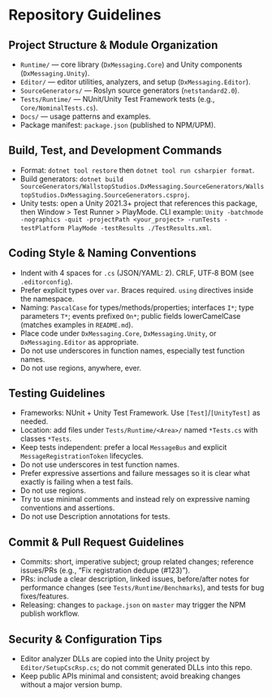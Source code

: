 # Repository Guidelines

## Project Structure & Module Organization
- `Runtime/` — core library (`DxMessaging.Core`) and Unity components (`DxMessaging.Unity`).
- `Editor/` — editor utilities, analyzers, and setup (`DxMessaging.Editor`).
- `SourceGenerators/` — Roslyn source generators (`netstandard2.0`).
- `Tests/Runtime/` — NUnit/Unity Test Framework tests (e.g., `Core/NominalTests.cs`).
- `Docs/` — usage patterns and examples.
- Package manifest: `package.json` (published to NPM/UPM).

## Build, Test, and Development Commands
- Format: `dotnet tool restore` then `dotnet tool run csharpier format`.
- Build generators: `dotnet build SourceGenerators/WallstopStudios.DxMessaging.SourceGenerators/WallstopStudios.DxMessaging.SourceGenerators.csproj`.
- Unity tests: open a Unity 2021.3+ project that references this package, then Window > Test Runner > PlayMode. CLI example: `Unity -batchmode -nographics -quit -projectPath <your_project> -runTests -testPlatform PlayMode -testResults ./TestResults.xml`.

## Coding Style & Naming Conventions
- Indent with 4 spaces for `.cs` (JSON/YAML: 2). CRLF, UTF‑8 BOM (see `.editorconfig`).
- Prefer explicit types over `var`. Braces required. `using` directives inside the namespace.
- Naming: `PascalCase` for types/methods/properties; interfaces `I*`; type parameters `T*`; events prefixed `On*`; public fields lowerCamelCase (matches examples in `README.md`).
- Place code under `DxMessaging.Core`, `DxMessaging.Unity`, or `DxMessaging.Editor` as appropriate.
- Do not use underscores in function names, especially test function names.
- Do not use regions, anywhere, ever.

## Testing Guidelines
- Frameworks: NUnit + Unity Test Framework. Use `[Test]`/`[UnityTest]` as needed.
- Location: add files under `Tests/Runtime/<Area>/` named `*Tests.cs` with classes `*Tests`.
- Keep tests independent: prefer a local `MessageBus` and explicit `MessageRegistrationToken` lifecycles.
- Do not use underscores in test function names.
- Prefer expressive assertions and failure messages so it is clear what exactly is failing when a test fails.
- Do not use regions.
- Try to use minimal comments and instead rely on expressive naming conventions and assertions.
- Do not use Description annotations for tests.

## Commit & Pull Request Guidelines
- Commits: short, imperative subject; group related changes; reference issues/PRs (e.g., “Fix registration dedupe (#123)”).
- PRs: include a clear description, linked issues, before/after notes for performance changes (see `Tests/Runtime/Benchmarks`), and tests for bug fixes/features.
- Releasing: changes to `package.json` on `master` may trigger the NPM publish workflow.

## Security & Configuration Tips
- Editor analyzer DLLs are copied into the Unity project by `Editor/SetupCscRsp.cs`; do not commit generated DLLs into this repo.
- Keep public APIs minimal and consistent; avoid breaking changes without a major version bump.
